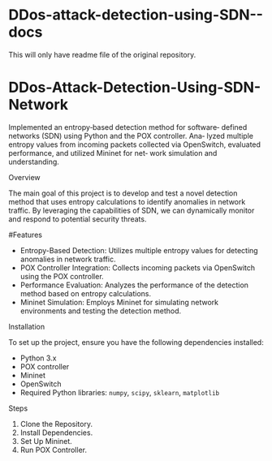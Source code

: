 # DDos-attack-detection-using-SDN--docs
This will only have readme file of the original repository. 

# DDos-Attack-Detection-Using-SDN-Network
Implemented an entropy‐based detection method for software‐ defined networks (SDN) using Python and the POX controller. Ana‐ lyzed multiple entropy values from incoming packets collected via OpenSwitch, evaluated performance, and utilized Mininet for net‐ work simulation and understanding.

Overview

The main goal of this project is to develop and test a novel detection method that uses entropy calculations to identify anomalies in network traffic. By leveraging the capabilities of SDN, we can dynamically monitor and respond to potential security threats.

#Features

- Entropy-Based Detection: Utilizes multiple entropy values for detecting anomalies in network traffic.
- POX Controller Integration: Collects incoming packets via OpenSwitch using the POX controller.
- Performance Evaluation: Analyzes the performance of the detection method based on entropy calculations.
- Mininet Simulation: Employs Mininet for simulating network environments and testing the detection method.

 Installation

To set up the project, ensure you have the following dependencies installed:

- Python 3.x
- POX controller
- Mininet
- OpenSwitch
- Required Python libraries: `numpy`, `scipy`, `sklearn`, `matplotlib`

 Steps

1. Clone the Repository.
2. Install Dependencies.
3. Set Up Mininet.
4. Run POX Controller.
   



